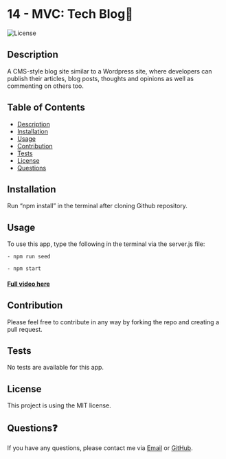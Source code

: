 # 14 - MVC: Tech Blog📃
![License](https://img.shields.io/badge/License-MIT-red?style=for-the-badge&logo)

## Description
A CMS-style blog site similar to a Wordpress site, where developers can publish their articles, blog posts, thoughts and opinions as well as commenting on others too. 

## Table of Contents
  - [Description](#description)
  - [Installation](#installation)
  - [Usage](#usage)
  - [Contribution](#contribution)
  - [Tests](#tests)
  - [License](#license)
  - [Questions](#questions)

## Installation
Run “npm install” in the terminal after cloning Github repository.

## Usage
To use this app, type the following in the terminal via the server.js file:

`- npm run seed`

`- npm start`
  
#### [Full video here]()

## Contribution
Please feel free to contribute in any way by forking the repo and creating a pull request.

## Tests
No tests are available for this app.

## License
This project is using the MIT license.

## Questions❓
If you have any questions, please contact me via [Email](mailto:liz.mackle@outlook.com) or [GitHub](https://github.com/LizMackle).
